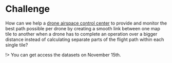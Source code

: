 # Challenge 

How can we help a <ins>drone airspace control center</ins> to provide and monitor the best path possible per drone by creating a smooth link between one map tile to another when a drone has to complete an operation over a bigger distance instead of calculating separate parts of the flight path within each single tile?


!> You can get access the datasets on November 15th. 
